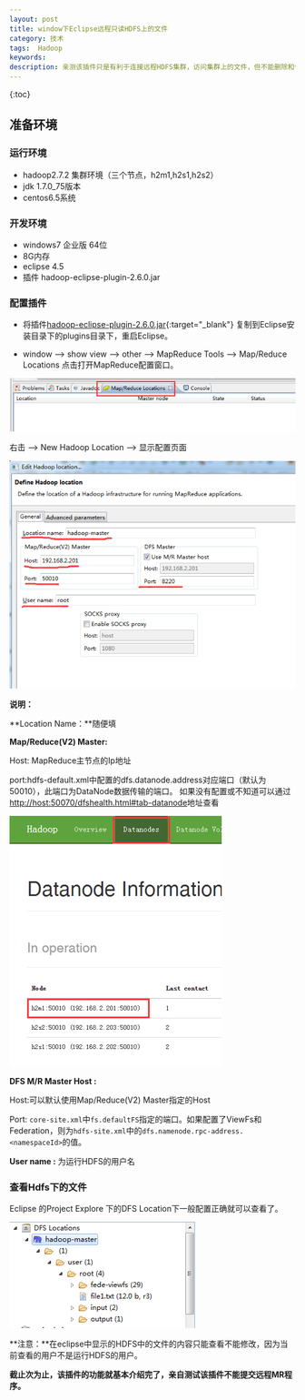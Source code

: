 ```yaml
---
layout: post
title: window下Eclipse远程只读HDFS上的文件
category: 技术
tags:  Hadoop
keywords: 
description: 亲测该插件只是有利于连接远程HDFS集群，访问集群上的文件，但不能删除和修改。而且该插件对于win上的eclipse远程调试MapReduce应用没有多大帮助，直接以java Application运行与Map/Reduce运行的结果是一样的。
---
```


{:toc}

## 准备环境

### 运行环境

- hadoop2.7.2 集群环境（三个节点，h2m1,h2s1,h2s2）
- jdk 1.7.0_75版本
- centos6.5系统

### 开发环境

- windows7 企业版 64位
- 8G内存
- eclipse 4.5
- 插件 hadoop-eclipse-plugin-2.6.0.jar


### 配置插件

- 将插件[hadoop-eclipse-plugin-2.6.0.jar](http://pan.baidu.com/s/1skNzjSL){:target="_blank"}
复制到Eclipse安装目录下的plugins目录下，重启Eclipse。

- window --> show view --> other --> MapReduce Tools --> Map/Reduce Locations 点击打开MapReduce配置窗口。

![MR定位窗口](//raw.githubusercontent.com/George5814/blog-pic/master/image/hadoop/MRDev-location.png)

右击 --> New Hadoop Location --> 显示配置页面

![MR定位窗口](//raw.githubusercontent.com/George5814/blog-pic/master/image/hadoop/MRDev-location-2.png)

**说明：**

**Location Name：**随便填

**Map/Reduce(V2) Master:**
	
Host: MapReduce主节点的Ip地址

port:hdfs-default.xml中配置的dfs.datanode.address对应端口（默认为50010），此端口为DataNode数据传输的端口。
如果没有配置或不知道可以通过<http://host:50070/dfshealth.html#tab-datanode>地址查看

![MR定位窗口](//raw.githubusercontent.com/George5814/blog-pic/master/image/hadoop/MRDev-location-3.png)

**DFS M/R Master Host :**
	
Host:可以默认使用Map/Reduce(V2) Master指定的Host

Port: `core-site.xml`中`fs.defaultFS`指定的端口。如果配置了ViewFs和Federation，则为`hdfs-site.xml`中的`dfs.namenode.rpc-address.<namespaceId>`的值。
	
	
**User name :** 为运行HDFS的用户名

### 查看Hdfs下的文件

Eclipse 的Project Explore 下的DFS Location下一般配置正确就可以查看了。

![在Eclipse中查看HDfs中的文件](//raw.githubusercontent.com/George5814/blog-pic/master/image/hadoop/MRDev-location-hdfs-file.png)

**注意：**在eclipse中显示的HDFS中的文件的内容只能查看不能修改，因为当前查看的用户不是运行HDFS的用户。


**截止次为止，该插件的功能就基本介绍完了，亲自测试该插件不能提交远程MR程序。**	 

